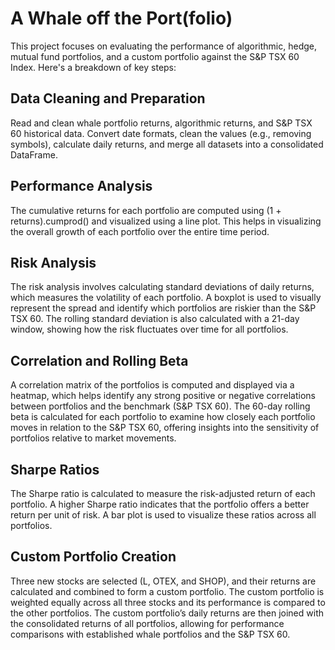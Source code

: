 # A Whale off the Port(folio)

This project focuses on evaluating the performance of algorithmic, hedge, mutual fund portfolios, and a custom portfolio against the S&P TSX 60 Index. Here's a breakdown of key steps:

## Data Cleaning and Preparation

Read and clean whale portfolio returns, algorithmic returns, and S&P TSX 60 historical data.
Convert date formats, clean the values (e.g., removing symbols), calculate daily returns, and merge all datasets into a consolidated DataFrame.

## Performance Analysis

The cumulative returns for each portfolio are computed using (1 + returns).cumprod() and visualized using a line plot.
This helps in visualizing the overall growth of each portfolio over the entire time period.

## Risk Analysis

The risk analysis involves calculating standard deviations of daily returns, which measures the volatility of each portfolio.
A boxplot is used to visually represent the spread and identify which portfolios are riskier than the S&P TSX 60.
The rolling standard deviation is also calculated with a 21-day window, showing how the risk fluctuates over time for all portfolios.

## Correlation and Rolling Beta

A correlation matrix of the portfolios is computed and displayed via a heatmap, which helps identify any strong positive or negative correlations between portfolios and the benchmark (S&P TSX 60).
The 60-day rolling beta is calculated for each portfolio to examine how closely each portfolio moves in relation to the S&P TSX 60, offering insights into the sensitivity of portfolios relative to market movements.

## Sharpe Ratios

The Sharpe ratio is calculated to measure the risk-adjusted return of each portfolio. A higher Sharpe ratio indicates that the portfolio offers a better return per unit of risk.
A bar plot is used to visualize these ratios across all portfolios.

## Custom Portfolio Creation

Three new stocks are selected (L, OTEX, and SHOP), and their returns are calculated and combined to form a custom portfolio.
The custom portfolio is weighted equally across all three stocks and its performance is compared to the other portfolios.
The custom portfolio’s daily returns are then joined with the consolidated returns of all portfolios, allowing for performance comparisons with established whale portfolios and the S&P TSX 60.